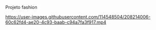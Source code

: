 Projeto fashion

https://user-images.githubusercontent.com/114548504/208214006-60c62fd4-ae20-4c93-baab-c94a7fa3f917.mp4

